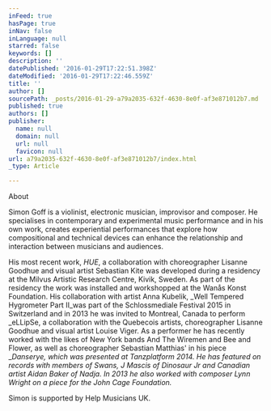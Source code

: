 ```yaml
---
inFeed: true
hasPage: true
inNav: false
inLanguage: null
starred: false
keywords: []
description: ''
datePublished: '2016-01-29T17:22:51.398Z'
dateModified: '2016-01-29T17:22:46.559Z'
title: ''
author: []
sourcePath: _posts/2016-01-29-a79a2035-632f-4630-8e0f-af3e871012b7.md
published: true
authors: []
publisher:
  name: null
  domain: null
  url: null
  favicon: null
url: a79a2035-632f-4630-8e0f-af3e871012b7/index.html
_type: Article

---
```

About

Simon Goff is a violinist, electronic musician, improvisor and composer. He specialises in contemporary and experimental music performance and in his own work, creates experiential performances that explore how compositional and technical devices can enhance the relationship and interaction between musicians and audiences.

His most recent work, _HUE_, a collaboration with choreographer Lisanne Goodhue and visual artist Sebastian Kite was developed during a residency at the Milvus Artistic Research Centre, Kivik, Sweden. As part of the residency the work was installed and workshopped at the Wanås Konst Foundation. His collaboration with artist Anna Kubelik, _Well Tempered Hygrometer Part II_was part of the Schlossmediale Festival 2015 in Switzerland and in 2013 he was invited to Montreal, Canada to perform _eLLipSe, a collaboration with the Quebecois artists, choreographer Lisanne Goodhue and visual artist Louise Viger. As a performer he has recently worked with the likes of New York bands And The Wiremen and Bee and Flower, as well as choreographer Sebastian Matthias' in his piece __Danserye, which was presented at Tanzplatform 2014\. He has featured on records with members of Swans, J Mascis of Dinosaur Jr and Canadian artist Aidan Baker of Nadja. In 2013 he also worked with composer Lynn Wright on a piece for the John Cage Foundation._

Simon is supported by Help Musicians UK.